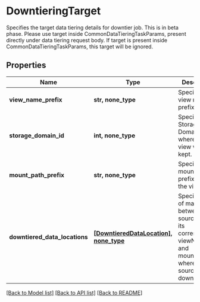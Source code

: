 # DowntieringTarget

Specifies the target data tiering details for downtier job. This is in beta phase. Please use target inside CommonDataTieringTaskParams, present directly under data tiering request body. If target is present inside CommonDataTieringTaskParams, this target will be ignored.

## Properties
Name | Type | Description | Notes
------------ | ------------- | ------------- | -------------
**view_name_prefix** | **str, none_type** | Specifies the view name prefix. | 
**storage_domain_id** | **int, none_type** | Specifies the Storage Domain ID where the view will be kept. | 
**mount_path_prefix** | **str, none_type** | Specifies the mount path prefix inside the view. | [optional] 
**downtiered_data_locations** | [**[DowntieredDataLocation], none_type**](DowntieredDataLocation.md) | Specifies a list of mapping between sources and its corresponding viewNames and mountPaths, where the sources were downtiered. | [optional] [readonly] 

[[Back to Model list]](../README.md#documentation-for-models) [[Back to API list]](../README.md#documentation-for-api-endpoints) [[Back to README]](../README.md)


